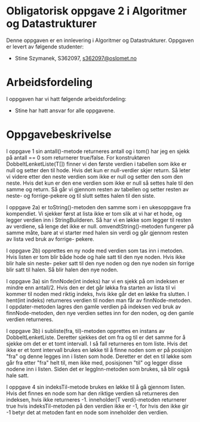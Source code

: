# Obligatorisk oppgave 2 i Algoritmer og Datastrukturer

Denne oppgaven er en innlevering i Algoritmer og Datastrukturer. 
Oppgaven er levert av følgende studenter:
* Stine Szymanek, S362097, s362097@oslomet.no

# Arbeidsfordeling

I oppgaven har vi hatt følgende arbeidsfordeling:
* Stine har hatt ansvar for alle oppgavene.

# Oppgavebeskrivelse

I oppgave 1 sin antall()-metode returneres antall og i tom() har jeg
en sjekk på antall == 0 som returnerer true/false. For konstruktøren
DobbeltLenketListe(T[]) finner vi den første verdien i tabellen som ikke
er null og setter den til hode. Hvis det kun er null-verdier skjer return.
Så leter vi videre etter den neste verdien som ikke er null og setter den som
den neste. Hvis det kun er den ene verdien som ikke er null så settes hale
til den samme og return. Så går vi gjennom resten av tabellen og setter resten
av neste- og forrige-pekere og til slutt settes halen til den siste.

I oppgave 2a) er toString()-metoden den samme som i en ukesoppgave fra kompendiet.
Vi sjekker først at lista ikke er tom slik at vi har et hode, og legger verdien
inn i StringBuilderen. Så har vi en løkke som legger til resten av verdiene, så
lenge det ikke er null. omvendtString()-metoden fungerer på samme måte, bare at
vi starter med halen sin verdi og går gjennom resten av lista ved bruk av forrige-
pekere.

I oppgave 2b) opprettes en ny node med verdien som tas inn i metoden. Hvis listen 
er tom blir både hode og hale satt til den nye noden. Hvis ikke blir hale sin neste-
peker satt til den nye noden og den nye noden sin forrige blir satt til halen. Så blir
halen den nye noden.

I oppgave 3a) sin finnNode(int indeks) har vi en sjekk på om indeksen er mindre enn antall/2. Hvis den er det
går løkka fra starten av lista til vi kommer til noden med riktig indeks, hvis ikke 
går det en løkke fra slutten. I hent(int indeks) returneres verdien til noden man får av
finnNode-metoden. I oppdater-metoden lagres den gamle verdien på indeksen ved bruk av 
finnNode-metoden, den nye verdien settes inn for den noden, og den gamle verdien returneres.

I oppgave 3b) i subliste(fra, til)-metoden opprettes en instans av DobbeltLenketListe.
Deretter sjekkes det om fra og til er det samme for å sjekke om det er et tomt intervall.
I så fall returneres en tom liste. Hvis det ikke er et tomt intervall brukes en løkke til
å finne noden som er på posisjon "fra" og denne legges inn i listen som hode. Deretter er 
det en til løkke som går fra etter "fra" helt til, men ikke med, posisjonen "til" og legger
disse nodene inn i listen. Siden det er leggInn-metoden som brukes, så blir også hale satt.

I oppgave 4 sin indeksTil-metode brukes en løkke til å gå gjennom listen. Hvis det finnes
en node som har den riktige verdien så returneres den indeksen, hvis ikke returneres -1.
inneholder(T verdi)-metoden returnerer true hvis indeksTil-metoden på den verdien ikke er -1,
for hvis den ikke gir -1 betyr det at metoden fant en node som inneholder den verdien.